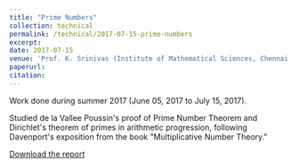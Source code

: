 ```yaml
---
title: "Prime Numbers"
collection: technical
permalink: /technical/2017-07-15-prime-numbers
excerpt:
date: 2017-07-15
venue: 'Prof. K. Srinivas (Institute of Mathematical Sciences, Chennai)'
paperurl: 
citation: 
---
```

Work done during summer 2017 (June 05, 2017 to July 15, 2017).

Studied de la Vallee Poussin's proof of Prime Number Theorem  and  Dirichlet's theorem of primes in arithmetic progression, following Davenport's exposition from the book "Multiplicative Number Theory."

[Download the report](http://gkorpal.github.io/files/winter2015-diophantine_approximation-gaurish.pdf)
